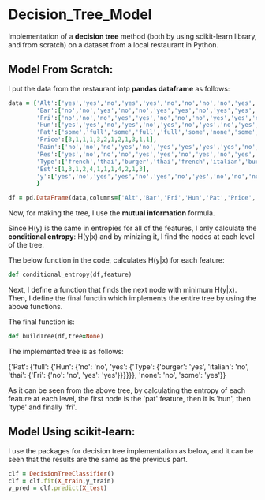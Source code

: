 # Decision_Tree_Model
Implementation of a **decision tree** method (both by using scikit-learn library, and from scratch) on a dataset from a local restaurant in Python.

<h2>Model From Scratch:</h2>

I put the data from the restaurant intp **pandas dataframe** as follows:

```ruby
data = {'Alt':['yes','yes','no','yes','yes','no','no','no','no','yes','no','yes'],
        'Bar':['no','no','yes','no','no','yes','yes','no','yes','yes','no','yes'],
        'Fri':['no','no','no','yes','yes','no','no','no','yes','yes','no','yes'],
        'Hun':['yes','yes','no','yes','no','yes','no','yes','no','yes','no','yes'],
        'Pat':['some','full','some','full','full','some','none','some','full','full','none','full'],
        'Price':[3,1,1,1,3,2,1,2,1,3,1,1],
        'Rain':['no','no','no','yes','no','yes','yes','yes','yes','no','no','no'],
        'Res':['yes','no','no','no','yes','yes','no','yes','no','yes','no','no'],
        'Type':['french','thai','burger','thai','french','italian','burger','thai','burger','italian','thai','burger'],
        'Est':[1,3,1,2,4,1,1,1,4,2,1,3],
        'y':['yes','no','yes','yes','no','yes','no','yes','no','no','no','yes']
        }

df = pd.DataFrame(data,columns=['Alt','Bar','Fri','Hun','Pat','Price','Rain','Res','Type','Est','y'])
```

Now, for making the tree, I use the **mutual information** formula.

Since H(y) is the same in entropies for all of the features, I only calculate the **conditional entropy**: H(y|x) and by minizing it, I find the nodes at each level of the tree.

The below function in the code, calculates H(y|x) for each feature:

```ruby
def conditional_entropy(df,feature)
```

Next, I define a function that finds the next node with minimum H(y|x). Then, I define the final functin which implements the entire tree by using the above functions.

The final function is:

```ruby
def buildTree(df,tree=None)
```

The implemented tree is as follows:

{'Pat': {'full': {'Hun': {'no': 'no',
                          'yes': {'Type': {'burger': 'yes',
                                           'italian': 'no',
                                           'thai': {'Fri': {'no': 'no',
                                                            'yes': 'yes'}}}}}},
         'none': 'no',
         'some': 'yes'}}

As it can be seen from the above tree, by calculating the entropy of each feature at each level, the first node is the 'pat' feature, then it is 'hun', then 'type' and finally 'fri'.

<h2>Model Using scikit-learn:</h2>

I use the packages for decision tree implementation as below, and it can be seen that the results are the same as the previous part.

```ruby
clf = DecisionTreeClassifier()
clf = clf.fit(X_train,y_train)
y_pred = clf.predict(X_test)
```
         
         
